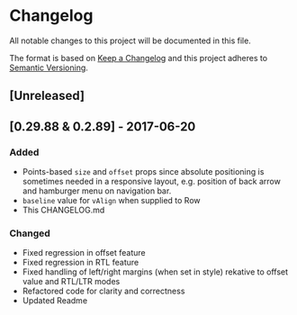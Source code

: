# Changelog
All notable changes to this project will be documented in this file.

The format is based on [Keep a Changelog](http://keepachangelog.com/en/1.0.0/)
and this project adheres to [Semantic Versioning](http://semver.org/spec/v2.0.0.html).

## [Unreleased]

## [0.29.88 & 0.2.89] - 2017-06-20
### Added
- Points-based `size` and `offset` props since absolute positioning is sometimes needed in a responsive layout, e.g. position of back arrow and hamburger menu on navigation bar. 
- `baseline` value for `vAlign` when supplied to Row
- This CHANGELOG.md

### Changed
- Fixed regression in offset feature
- Fixed regression in RTL feature
- Fixed handling of left/right margins (when set in style) rekative to offset value and RTL/LTR modes
- Refactored code for clarity and correctness
- Updated Readme 

